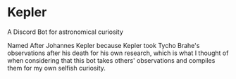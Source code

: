 # Kepler
A Discord Bot for astronomical curiosity

Named After Johannes Kepler because Kepler took Tycho Brahe's observations after his death for his own research, which is what I thought of when considering that this bot takes others' observations and compiles them for my own selfish curiosity.
